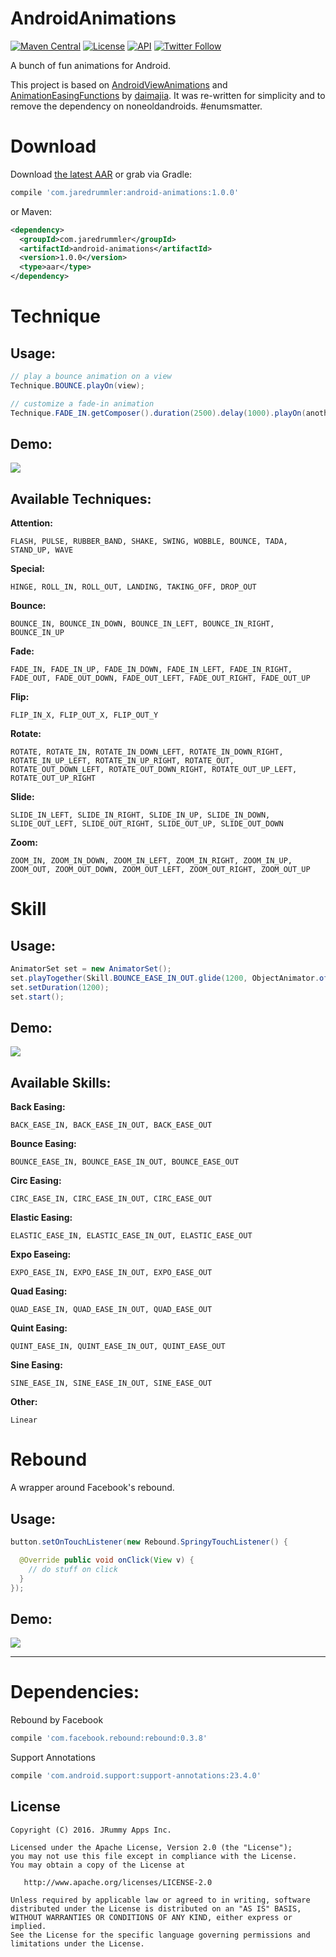 # AndroidAnimations

[![Maven Central](https://maven-badges.herokuapp.com/maven-central/com.jaredrummler/android-animations/badge.svg)](https://maven-badges.herokuapp.com/maven-central/com.jaredrummler/android-animations)
[![License](http://img.shields.io/:license-apache-blue.svg)](LICENSE)
[![API](https://img.shields.io/badge/API-14%2B-blue.svg?style=flat)](https://android-arsenal.com/api?level=14) 
[![Twitter Follow](https://img.shields.io/twitter/follow/jrummy16.svg?style=social)](https://twitter.com/jrummy16)

A bunch of fun animations for Android.

This project is based on [AndroidViewAnimations](https://github.com/daimajia/AndroidViewAnimations) and [AnimationEasingFunctions](https://github.com/daimajia/AnimationEasingFunctions) by [daimajia](https://github.com/daimajia). It was re-written for simplicity and to remove the dependency on noneoldandroids. #enumsmatter.

# Download

Download [the latest AAR](https://repo1.maven.org/maven2/com/jaredrummler/android-animations/1.0.0/android-animations-1.0.0.aar) or grab via Gradle:

```groovy
compile 'com.jaredrummler:android-animations:1.0.0'
```
or Maven:
```xml
<dependency>
  <groupId>com.jaredrummler</groupId>
  <artifactId>android-animations</artifactId>
  <version>1.0.0</version>
  <type>aar</type>
</dependency>
```

# Technique

## Usage:

```java
// play a bounce animation on a view
Technique.BOUNCE.playOn(view);

// customize a fade-in animation
Technique.FADE_IN.getComposer().duration(2500).delay(1000).playOn(anotherView);
```

## Demo:

![](art/technique.gif)

## Available Techniques:

**Attention:**

`FLASH, PULSE, RUBBER_BAND, SHAKE, SWING, WOBBLE, BOUNCE, TADA, STAND_UP, WAVE`

**Special:**

`HINGE, ROLL_IN, ROLL_OUT, LANDING, TAKING_OFF, DROP_OUT`

**Bounce:**

`BOUNCE_IN, BOUNCE_IN_DOWN, BOUNCE_IN_LEFT, BOUNCE_IN_RIGHT, BOUNCE_IN_UP`

**Fade:**

`FADE_IN, FADE_IN_UP, FADE_IN_DOWN, FADE_IN_LEFT, FADE_IN_RIGHT, FADE_OUT, FADE_OUT_DOWN, FADE_OUT_LEFT, FADE_OUT_RIGHT, FADE_OUT_UP`

**Flip:**

`FLIP_IN_X, FLIP_OUT_X, FLIP_OUT_Y`

**Rotate:**

`ROTATE, ROTATE_IN, ROTATE_IN_DOWN_LEFT, ROTATE_IN_DOWN_RIGHT, ROTATE_IN_UP_LEFT, ROTATE_IN_UP_RIGHT, ROTATE_OUT, ROTATE_OUT_DOWN_LEFT, ROTATE_OUT_DOWN_RIGHT, ROTATE_OUT_UP_LEFT, ROTATE_OUT_UP_RIGHT`

**Slide:**

`SLIDE_IN_LEFT, SLIDE_IN_RIGHT, SLIDE_IN_UP, SLIDE_IN_DOWN, SLIDE_OUT_LEFT, SLIDE_OUT_RIGHT, SLIDE_OUT_UP, SLIDE_OUT_DOWN`

**Zoom:**

`ZOOM_IN, ZOOM_IN_DOWN, ZOOM_IN_LEFT, ZOOM_IN_RIGHT, ZOOM_IN_UP, ZOOM_OUT, ZOOM_OUT_DOWN, ZOOM_OUT_LEFT, ZOOM_OUT_RIGHT, ZOOM_OUT_UP`

# Skill

## Usage:

```java
AnimatorSet set = new AnimatorSet();
set.playTogether(Skill.BOUNCE_EASE_IN_OUT.glide(1200, ObjectAnimator.ofFloat(view, "translationY", 0, 100)));
set.setDuration(1200);
set.start();
```

## Demo:

![](art/skill.gif)

## Available Skills:

**Back Easing:**

`BACK_EASE_IN, BACK_EASE_IN_OUT, BACK_EASE_OUT`

**Bounce Easing:**

`BOUNCE_EASE_IN, BOUNCE_EASE_IN_OUT, BOUNCE_EASE_OUT`

**Circ Easing:**

`CIRC_EASE_IN, CIRC_EASE_IN_OUT, CIRC_EASE_OUT`

**Elastic Easing:**

`ELASTIC_EASE_IN, ELASTIC_EASE_IN_OUT, ELASTIC_EASE_OUT`

**Expo Easeing:**

`EXPO_EASE_IN, EXPO_EASE_IN_OUT, EXPO_EASE_OUT`

**Quad Easing:**

`QUAD_EASE_IN, QUAD_EASE_IN_OUT, QUAD_EASE_OUT`

**Quint Easing:**

`QUINT_EASE_IN, QUINT_EASE_IN_OUT, QUINT_EASE_OUT`

**Sine Easing:**

`SINE_EASE_IN, SINE_EASE_IN_OUT, SINE_EASE_OUT`

**Other:**

`Linear`

# Rebound

A wrapper around Facebook's rebound.

## Usage:

```java
button.setOnTouchListener(new Rebound.SpringyTouchListener() {

  @Override public void onClick(View v) {
    // do stuff on click
  }
});
```

## Demo:

![](art/rebound.gif)

____

# Dependencies:

Rebound by Facebook
```groovy
compile 'com.facebook.rebound:rebound:0.3.8'
```

Support Annotations
```groovy
compile 'com.android.support:support-annotations:23.4.0'
```

License
--------

    Copyright (C) 2016. JRummy Apps Inc.

    Licensed under the Apache License, Version 2.0 (the "License");
    you may not use this file except in compliance with the License.
    You may obtain a copy of the License at

       http://www.apache.org/licenses/LICENSE-2.0

    Unless required by applicable law or agreed to in writing, software
    distributed under the License is distributed on an "AS IS" BASIS,
    WITHOUT WARRANTIES OR CONDITIONS OF ANY KIND, either express or implied.
    See the License for the specific language governing permissions and
    limitations under the License.
